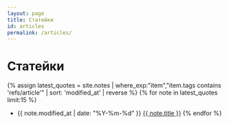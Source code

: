 ```yaml
---
layout: page
title: Статейки
id: articles
permalink: /articles/
---
```


# Статейки

{% assign latest_quotes = site.notes | where_exp:"item","item.tags contains 'refs/article'" | sort: 'modified_at' | reverse %}
{% for note in latest_quotes limit:15 %}
- <span>{{ note.modified_at | date: "%Y-%m-%d" }}</span>&nbsp;<a href="{{ note.url | absolute_url }}">{{ note.title }}</a>
{% endfor %}
